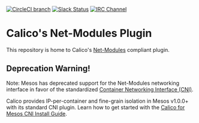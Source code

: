 <!--- master only -->
[![CircleCI branch](https://img.shields.io/circleci/project/projectcalico/calico-mesos/master.svg?label=calico_mesos)](https://circleci.com/gh/projectcalico/calico-mesos/tree/master)
[![Slack Status](https://slack.projectcalico.org/badge.svg)](https://slack.projectcalico.org)
[![IRC Channel](https://img.shields.io/badge/irc-%23calico-blue.svg)](https://kiwiirc.com/client/irc.freenode.net/#calico)
<!--- end of master only -->

# Calico's Net-Modules Plugin

This repository is home to Calico's [Net-Modules](https://github.com/mesosphere/net-modules) compliant plugin.

## Deprecation Warning!

Note: Mesos has deprecated support for the Net-Modules networking interface in favor of the standardized
[Container Networking Interface (CNI)](https://github.com/containernetworking/cni). 

Calico provides IP-per-container and fine-grain isolation
in Mesos v1.0.0+ with its standard CNI plugin. Learn how to get started with the [Calico for Mesos CNI Install Guide](http://docs.projectcalico.org/master/getting-started/mesos/installation/unified).
